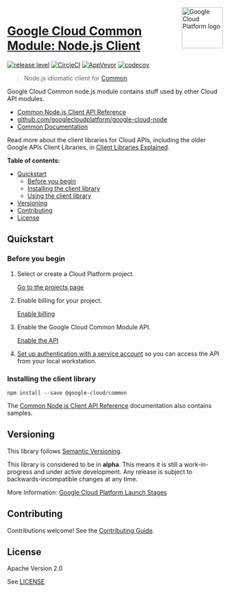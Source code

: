 <img src="https://avatars2.githubusercontent.com/u/2810941?v=3&s=96" alt="Google Cloud Platform logo" title="Google Cloud Platform" align="right" height="96" width="96"/>

# [Google Cloud Common Module: Node.js Client](https://github.com/googlecloudplatform/google-cloud-node)

[![release level](https://img.shields.io/badge/release%20level-alpha-orange.svg?style&#x3D;flat)](https://cloud.google.com/terms/launch-stages)
[![CircleCI](https://img.shields.io/circleci/project/github/googleapis/nodejs-common.svg?style=flat)](https://circleci.com/gh/googleapis/nodejs-common)
[![AppVeyor](https://ci.appveyor.com/api/projects/status/github/googleapis/nodejs-common?branch=master&svg=true)](https://ci.appveyor.com/project/googleapis/nodejs-common)
[![codecov](https://img.shields.io/codecov/c/github/googleapis/nodejs-common/master.svg?style=flat)](https://codecov.io/gh/googleapis/nodejs-common)

> Node.js idiomatic client for [Common][product-docs].

Google Cloud Common node.js module contains stuff used by other Cloud API modules.


* [Common Node.js Client API Reference][client-docs]
* [github.com/googlecloudplatform/google-cloud-node](https://github.com/googlecloudplatform/google-cloud-node)
* [Common Documentation][product-docs]

Read more about the client libraries for Cloud APIs, including the older
Google APIs Client Libraries, in [Client Libraries Explained][explained].

[explained]: https://cloud.google.com/apis/docs/client-libraries-explained

**Table of contents:**

* [Quickstart](#quickstart)
  * [Before you begin](#before-you-begin)
  * [Installing the client library](#installing-the-client-library)
  * [Using the client library](#using-the-client-library)
* [Versioning](#versioning)
* [Contributing](#contributing)
* [License](#license)

## Quickstart

### Before you begin

1.  Select or create a Cloud Platform project.

    [Go to the projects page][projects]

1.  Enable billing for your project.

    [Enable billing][billing]

1.  Enable the Google Cloud Common Module API.

    [Enable the API][enable_api]

1.  [Set up authentication with a service account][auth] so you can access the
    API from your local workstation.

[projects]: https://console.cloud.google.com/project
[billing]: https://support.google.com/cloud/answer/6293499#enable-billing
[enable_api]: https://console.cloud.google.com/flows/enableapi?apiid=common.googleapis.com
[auth]: https://cloud.google.com/docs/authentication/getting-started

### Installing the client library

    npm install --save @google-cloud/common



The [Common Node.js Client API Reference][client-docs] documentation
also contains samples.

## Versioning

This library follows [Semantic Versioning](http://semver.org/).

This library is considered to be in **alpha**. This means it is still a
work-in-progress and under active development. Any release is subject to
backwards-incompatible changes at any time.

More Information: [Google Cloud Platform Launch Stages][launch_stages]

[launch_stages]: https://cloud.google.com/terms/launch-stages

## Contributing

Contributions welcome! See the [Contributing Guide](https://github.com/googlecloudplatform/google-cloud-node/blob/master/.github/CONTRIBUTING.md).

## License

Apache Version 2.0

See [LICENSE](https://github.com/googlecloudplatform/google-cloud-node/blob/master/LICENSE)

[client-docs]: https://cloud.google.com/nodejs/docs/reference/common/latest/
[product-docs]: https://cloud.google.com/nodejs/docs/reference/common/
[shell_img]: http://gstatic.com/cloudssh/images/open-btn.png
